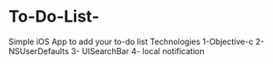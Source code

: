 # To-Do-List-
Simple iOS App to add your to-do list 
Technologies
1-Objective-c 
2-NSUserDefaults 
3- UISearchBar
4- local notification
